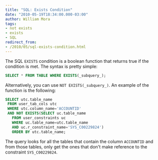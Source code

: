 ```yaml
--- 
title: "SQL: Exists Condition"
date: "2010-05-19T18:34:00.000-03:00"
author: William Mora
tags: 
- not exists
- exists
- SQL
redirect_from: 
- /2010/05/sql-exists-condition.html
---
```


The SQL `EXISTS` condition is a boolean function that returns true if the condition is met. The syntax is pretty simple:

```sql
SELECT * FROM TABLE WHERE EXISTS(_subquery_);
```

Alternatively, you can use `NOT EXISTS(_subquery_)`. An example of the function is the following:

```sql
SELECT utc.table_name    
 FROM user_tab_cols utc     
 WHERE utc.column_name='ACCOUNTID'
 AND NOT EXISTS(SELECT uc.table_name     
   FROM user_constraints uc     
   WHERE uc.table_name=utc.table_name     
   AND uc.r_constraint_name='SYS_C00229824')     
   ORDER BY utc.table_name;
 ```

The query looks for all the tables that contain the column `ACCOUNTID` and from those tables, only get the ones that don't make reference to the constraint `SYS_C00229824`. 